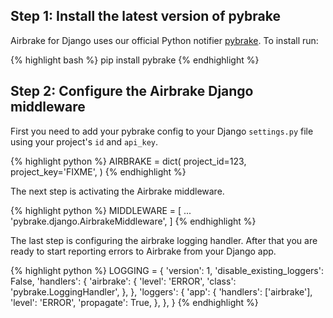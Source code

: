 ## Step 1: Install the latest version of pybrake

Airbrake for Django uses our official Python notifier
[pybrake](https://github.com/airbrake/pybrake). To install run:

{% highlight bash %}
pip install pybrake
{% endhighlight %}

## Step 2: Configure the Airbrake Django middleware

First you need to add your pybrake config to your Django `settings.py` file
using your project's `id` and `api_key`.

{% highlight python %}
AIRBRAKE = dict(
    project_id=123,
    project_key='FIXME',
)
{% endhighlight %}

The next step is activating the Airbrake middleware.

{% highlight python %}
MIDDLEWARE = [
    ...
    'pybrake.django.AirbrakeMiddleware',
]
{% endhighlight %}

The last step is configuring the airbrake logging handler. After that you are
ready to start reporting errors to Airbrake from your Django app.

{% highlight python %}
LOGGING = {
    'version': 1,
    'disable_existing_loggers': False,
    'handlers': {
        'airbrake': {
            'level': 'ERROR',
            'class': 'pybrake.LoggingHandler',
        },
    },
    'loggers': {
        'app': {
            'handlers': ['airbrake'],
            'level': 'ERROR',
            'propagate': True,
        },
    },
}
{% endhighlight %}
